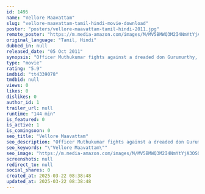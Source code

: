 ```yaml
---
id: 1495
name: "Vellore Maavattam"
slug: "vellore-maavattam-tamil-hindi-movie-download"
poster: "posters/vellore-maavattam-tamil-hindi-2011.jpg"
remote_poster: "https://m.media-amazon.com/images/M/MV5BMWQ3M2I4NmYtYjA3OS00OWM0LWFlY2MtYTZjOGY2NWJiNTRiXkEyXkFqcGdeQXVyMjM5NDY4NzU@._V1_SX300.jpg"
original_language: "Tamil, Hindi"
dubbed_in: null
released_date: "05 Oct 2011"
synopsis: "Officer Muthukumar fights against a dreaded don Gurumurthy, but soon he gets embroiled in a brawl with the corrupt system, following the death of Gurumurthy."
type: "movie"
rating: "5.9"
imdbid: "tt4339078"
tmdbid: null
views: 0
likes: 0
dislikes: 0
author_id: 1
trailer_url: null
runtime: "144 min"
is_featured: 0
is_active: 1
is_comingsoon: 0
seo_title: "Vellore Maavattam"
seo_description: "Officer Muthukumar fights against a dreaded don Gurumurthy, but soon he gets embroiled in a brawl with the corrupt system, following the death of Gurumurthy."
seo_keywords: "\"Vellore Maavattam\""
seo_image: "https://m.media-amazon.com/images/M/MV5BMWQ3M2I4NmYtYjA3OS00OWM0LWFlY2MtYTZjOGY2NWJiNTRiXkEyXkFqcGdeQXVyMjM5NDY4NzU@._V1_SX300.jpg"
screenshots: null
redirect_to: null
social_shares: 0
created_at: 2025-03-22 08:38:48
updated_at: 2025-03-22 08:38:48
---
```


